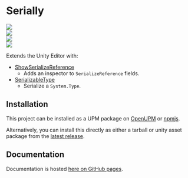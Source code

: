 <h1 id="Serially">
Serially

</h1>
<p>
  <a href="LICENSE.md">
    <img src="https://img.shields.io/github/license/CareBoo/Serially"/>
  </a>
  </br>
  <a href="https://github.com/CareBoo/Serially/actions/workflows/test.yaml">
    <img src="https://img.shields.io/github/checks-status/CareBoo/Serially/main"/>
  </a>
  </br>
  <a href="https://www.npmjs.com/package/com.careboo.serially">
    <img src="https://img.shields.io/npm/v/com.careboo.serially"/>
  </a>
  </br>
  <a href="https://openupm.com/packages/com.careboo.serially/">
    <img src="https://img.shields.io/npm/v/com.careboo.serially?label=openupm&registry_uri=https://package.openupm.com"/>
  </a>
</p>

</h1>

Extends the Unity Editor with:

- [ShowSerializeReference](Documentation~/ShowSerializeReference.md)
  - Adds an inspector to `SerializeReference` fields.
- [SerializableType](Documentation~/SerializableType.md)
  - Serialize a `System.Type`.

## Installation

This project can be installed as a UPM package on [OpenUPM](https://openupm.com/packages/com.careboo.serially/)
or [npmjs](https://www.npmjs.com/package/com.careboo.serially).

Alternatively, you can install this directly as either a tarball or unity asset package from
the [latest release](https://github.com/CareBoo/Serially).

## Documentation

Documentation is hosted [here on GitHub pages](https://careboo.github.io/Serially/2.2).

